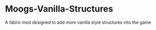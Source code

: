 # Moogs-Vanilla-Structures
A fabric mod designed to add more vanilla style structures into the game

